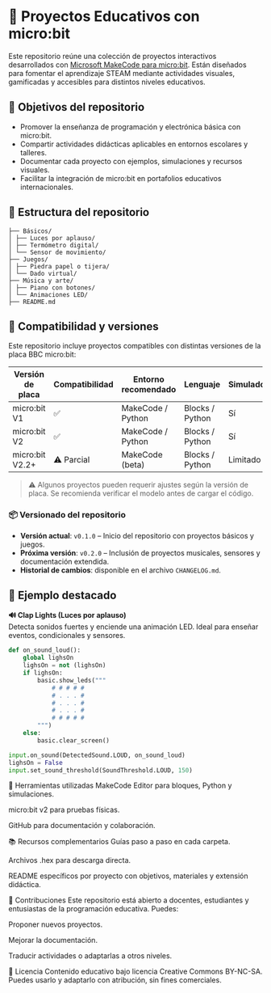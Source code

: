 # 🧠 Proyectos Educativos con micro:bit

Este repositorio reúne una colección de proyectos interactivos desarrollados con [Microsoft MakeCode para micro:bit](https://makecode.microbit.org/#editor). Están diseñados para fomentar el aprendizaje STEAM mediante actividades visuales, gamificadas y accesibles para distintos niveles educativos.

## 🎯 Objetivos del repositorio
- Promover la enseñanza de programación y electrónica básica con micro:bit.
- Compartir actividades didácticas aplicables en entornos escolares y talleres.
- Documentar cada proyecto con ejemplos, simulaciones y recursos visuales.
- Facilitar la integración de micro:bit en portafolios educativos internacionales.

## 📁 Estructura del repositorio
```Proyectos-microbit/ 
├── Básicos/
│ ├── Luces por aplauso/
│ ├── Termómetro digital/
│ └── Sensor de movimiento/
├── Juegos/
│ ├── Piedra papel o tijera/
│ └── Dado virtual/
├── Música y arte/
│ ├── Piano con botones/
│ └── Animaciones LED/
├── README.md
```

## 🧭 Compatibilidad y versiones

Este repositorio incluye proyectos compatibles con distintas versiones de la placa BBC micro:bit:

| Versión de placa | Compatibilidad | Entorno recomendado | Lenguaje | Simulador |
|------------------|----------------|----------------------|----------|-----------|
| micro:bit V1     | ✅             | MakeCode / Python    | Blocks / Python | Sí |
| micro:bit V2     | ✅             | MakeCode / Python    | Blocks / Python | Sí |
| micro:bit V2.2+  | ⚠️ Parcial     | MakeCode (beta)      | Blocks / Python | Limitado |

> ⚠️ Algunos proyectos pueden requerir ajustes según la versión de placa. Se recomienda verificar el modelo antes de cargar el código.

### 📦 Versionado del repositorio

- **Versión actual**: `v0.1.0` – Inicio del repositorio con proyectos básicos y juegos.
- **Próxima versión**: `v0.2.0` – Inclusión de proyectos musicales, sensores y documentación extendida.
- **Historial de cambios**: disponible en el archivo `CHANGELOG.md`.
## 🧪 Ejemplo destacado

**🔊 Clap Lights (Luces por aplauso)**  
Detecta sonidos fuertes y enciende una animación LED. Ideal para enseñar eventos, condicionales y sensores.

```python
def on_sound_loud():
    global lighsOn
    lighsOn = not (lighsOn)
    if lighsOn:
        basic.show_leds("""
            # # # # #
            # . . . #
            # . . . #
            # . . . #
            # # # # #
        """)
    else:
        basic.clear_screen()

input.on_sound(DetectedSound.LOUD, on_sound_loud)
lighsOn = False
input.set_sound_threshold(SoundThreshold.LOUD, 150)

```

🧰 Herramientas utilizadas
MakeCode Editor para bloques, Python y simulaciones.

micro:bit v2 para pruebas físicas.

GitHub para documentación y colaboración.

📚 Recursos complementarios
Guías paso a paso en cada carpeta.

Archivos .hex para descarga directa.

README específicos por proyecto con objetivos, materiales y extensión didáctica.

🧵 Contribuciones
Este repositorio está abierto a docentes, estudiantes y entusiastas de la programación educativa. Puedes:

Proponer nuevos proyectos.

Mejorar la documentación.

Traducir actividades o adaptarlas a otros niveles.

🪪 Licencia
Contenido educativo bajo licencia Creative Commons BY-NC-SA. Puedes usarlo y adaptarlo con atribución, sin fines comerciales.



